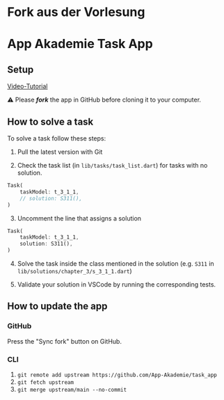 # Fork aus der Vorlesung

# App Akademie Task App

## Setup

[Video-Tutorial](https://www.youtube.com/watch?v=93HmNNzbYfg)

⚠️ Please **_fork_** the app in GitHub before cloning it to your computer.

## How to solve a task

To solve a task follow these steps:

1. Pull the latest version with Git

2. Check the task list (in `lib/tasks/task_list.dart`) for tasks with no solution.

```dart
Task(
    taskModel: t_3_1_1,
    // solution: S311(),
)
```

3. Uncomment the line that assigns a solution

```dart
Task(
    taskModel: t_3_1_1,
    solution: S311(),
)
```

4. Solve the task inside the class mentioned in the solution (e.g. `S311` in `lib/solutions/chapter_3/s_3_1_1.dart`)

5. Validate your solution in VSCode by running the corresponding tests.

## How to update the app

### GitHub

Press the "Sync fork" button on GitHub.

### CLI

1. `git remote add upstream https://github.com/App-Akademie/task_app`
2. `git fetch upstream`
3. `git merge upstream/main --no-commit`
